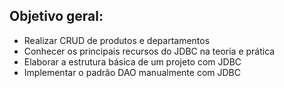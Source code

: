 ## Objetivo geral:

- Realizar CRUD de produtos e departamentos
- Conhecer os principais recursos do JDBC na teoria e prática
- Elaborar a estrutura básica de um projeto com JDBC
- Implementar o padrão DAO manualmente com JDBC
